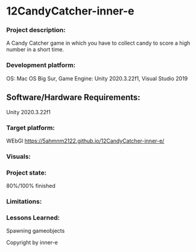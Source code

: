 # 12CandyCatcher-inner-e

### Project description: 
A Candy Catcher game in which you have to collect candy to score a high number in a short time.

### Development platform: 
OS: Mac OS Big Sur, Game Engine: Unity 2020.3.22f1, Visual Studio 2019  


## Software/Hardware Requirements: 
Unity 2020.3.22f1


### Target platform:
WEbGl https://5ahmnm2122.github.io/12CandyCatcher-inner-e/


### Visuals: 



### Project state: 
80%/100% finished

### Limitations: 

### Lessons Learned:
Spawning gameobjects


Copyright by inner-e
